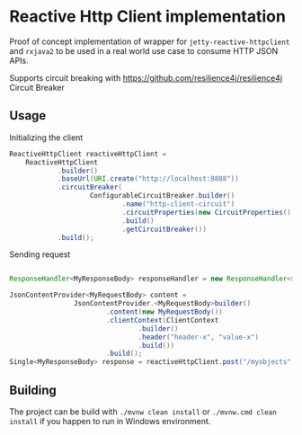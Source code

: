 # Reactive Http Client implementation

Proof of concept implementation of wrapper for ```jetty-reactive-httpclient``` and ```rxjava2``` to be used in a real world use case to consume HTTP JSON APIs.

Supports circuit breaking with https://github.com/resilience4j/resilience4j Circuit Breaker

## Usage

Initializing the client
```java
ReactiveHttpClient reactiveHttpClient =
    ReactiveHttpClient
            .builder()
            .baseUrl(URI.create("http://localhost:8888"))
            .circuitBreaker(
                    ConfigurableCircuitBreaker.builder()
                            .name("http-client-circuit")
                            .circuitProperties(new CircuitProperties().setRingBufferSizeInClosedState(2))
                            .build()
                            .getCircuitBreaker())
            .build();
```
Sending request

```java

ResponseHandler<MyResponseBody> responseHandler = new ResponseHandler<>(MyResponseBody.class);

JsonContentProvider<MyRequestBody> content =
                JsonContentProvider.<MyRequestBody>builder()
                        .content(new MyRequestBody())
                        .clientContext(ClientContext
                                .builder()
                                .header("header-x", "value-x")
                                .build())
                        .build();
Single<MyResponseBody> response = reactiveHttpClient.post("/myobjects", content, responseHandler);
```

## Building

The project can be build with ```./mvnw clean install``` or ```./mvnw.cmd clean install``` if you happen to run in Windows environment.